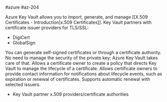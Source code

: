 #azure #az-204 

Azure Key Vault allows you to import, generate, and manage [[X.509 Certificates - Introduction|x.509 Certificates]].
Key Vault partners with certificate issuer providers for TLS/SSL:
- DigiCert
- GlobalSign

You can generate self-signed certificates or through a certificate authority.
No need to manage the security of the private key; Azure Key Vault takes care of that.
Allows a certificate owner to create a policy that directs Key Vault to manage the lifecycle of a certificate.
Allows certificate owners to provide contact information for notifications about lifecycle events, such as expiration or renewal of certificates.
Supports automatic renewal with selected issuers.
- Key Vault partner x.509 providers/certificate authorities